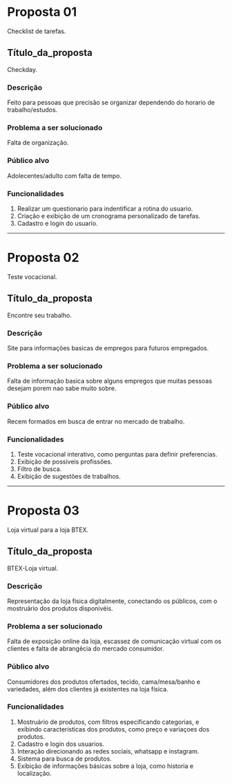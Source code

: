 # Proposta 01
Checklist de tarefas.
## Título_da_proposta
Checkday.
### Descrição
Feito para pessoas que precisão se organizar dependendo do horario de trabalho/estudos.
### Problema a ser solucionado
Falta de organização.
### Público alvo
Adolecentes/adulto com falta de tempo.
### Funcionalidades
1. Realizar um questionario para indentificar a rotina do usuario.
2. Criação e exibição de um cronograma personalizado de tarefas.
3. Cadastro e login do usuario.
---

# Proposta 02
Teste vocacional.
## Título_da_proposta
Encontre seu trabalho.
### Descrição
Site para informações basicas de empregos para futuros empregados.
### Problema a ser solucionado
Falta de informação basica sobre alguns empregos que muitas pessoas desejam porem nao sabe muito sobre.
### Público alvo
Recem formados em busca de entrar no mercado de trabalho.
### Funcionalidades
1. Teste vocacional interativo, como perguntas para definir preferencias.
2. Exibição de possiveis profissões.
3. Filtro de busca.
4. Exibição de sugestões de trabalhos.
---

# Proposta 03
Loja virtual para a loja BTEX.
## Título_da_proposta
BTEX-Loja virtual.
### Descrição
Representação da loja física digitalmente, conectando os públicos, com o mostruário dos produtos disponivéis. 
### Problema a ser solucionado
Falta de exposição online da loja, escassez de comunicação virtual com os clientes e falta de abrangêcia do mercado consumidor.
### Público alvo
Consumidores dos produtos ofertados, tecido, cama/mesa/banho e variedades, além dos clientes já existentes na loja física.
### Funcionalidades
1. Mostruário de produtos, com filtros especificando categorias, e exibindo caracteristicas dos produtos, como preço e variaçoes dos produtos.
2. Cadastro e login dos usuarios.
3. Interação direcionando as redes sociais, whatsapp e instagram.
4. Sistema para busca de produtos.
5. Exibição de informações básicas sobre a loja, como historia e localização.
